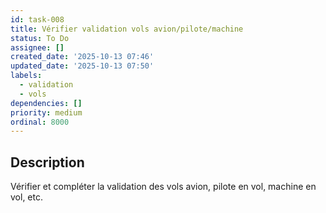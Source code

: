 ```yaml
---
id: task-008
title: Vérifier validation vols avion/pilote/machine
status: To Do
assignee: []
created_date: '2025-10-13 07:46'
updated_date: '2025-10-13 07:50'
labels:
  - validation
  - vols
dependencies: []
priority: medium
ordinal: 8000
---
```


## Description

<!-- SECTION:DESCRIPTION:BEGIN -->
Vérifier et compléter la validation des vols avion, pilote en vol, machine en vol, etc.
<!-- SECTION:DESCRIPTION:END -->
